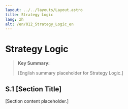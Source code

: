 ```yaml
---
layout: ../../layouts/Layout.astro
title: Strategy Logic
lang: zh
alt: /en/012_Strategy_Logic_en
---
```


# Strategy Logic

> **Key Summary:**
> 
> [English summary placeholder for Strategy Logic.]

## S.1 [Section Title]

[Section content placeholder.] 
